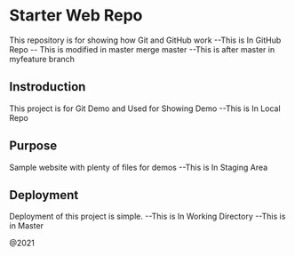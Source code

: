 # Starter Web Repo

This repository is for showing how Git and GitHub work
--This is In GitHub Repo
-- This is modified in master merge master
--This is after master in myfeature branch
## Instroduction
This project is for Git Demo and Used for Showing Demo
--This is In Local Repo

## Purpose

Sample website with plenty of files for demos
--This is In Staging Area

## Deployment
Deployment of this project is simple.
--This is In Working Directory
--This is in Master

@2021